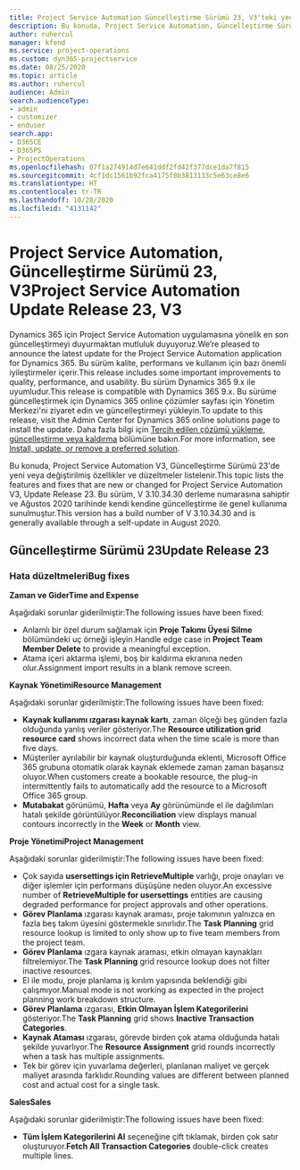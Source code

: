 ```yaml
---
title: Project Service Automation Güncelleştirme Sürümü 23, V3'teki yenilikler veya değişiklikler
description: Bu konuda, Project Service Automation, Güncelleştirme Sürümü 23, V3'teki özellikler ve düzeltmeler listelenir.
author: ruhercul
manager: kfend
ms.service: project-operations
ms.custom: dyn365-projectservice
ms.date: 08/25/2020
ms.topic: article
ms.author: ruhercul
audience: Admin
search.audienceType:
- admin
- customizer
- enduser
search.app:
- D365CE
- D365PS
- ProjectOperations
ms.openlocfilehash: 07f1a274914d7e641ddf2fd42f377dce1da7f815
ms.sourcegitcommit: 4cf1dc1561b92fca4175f0b3813133c5e63ce8e6
ms.translationtype: HT
ms.contentlocale: tr-TR
ms.lasthandoff: 10/28/2020
ms.locfileid: "4131142"
---
```

# <a name="project-service-automation-update-release-23-v3"></a><span data-ttu-id="3c875-103">Project Service Automation, Güncelleştirme Sürümü 23, V3</span><span class="sxs-lookup"><span data-stu-id="3c875-103">Project Service Automation Update Release 23, V3</span></span>

<span data-ttu-id="3c875-104">Dynamics 365 için Project Service Automation uygulamasına yönelik en son güncelleştirmeyi duyurmaktan mutluluk duyuyoruz.</span><span class="sxs-lookup"><span data-stu-id="3c875-104">We’re pleased to announce the latest update for the Project Service Automation application for Dynamics 365.</span></span> <span data-ttu-id="3c875-105">Bu sürüm kalite, performans ve kullanım için bazı önemli iyileştirmeler içerir.</span><span class="sxs-lookup"><span data-stu-id="3c875-105">This release includes some important improvements to quality, performance, and usability.</span></span> <span data-ttu-id="3c875-106">Bu sürüm Dynamics 365 9.x ile uyumludur.</span><span class="sxs-lookup"><span data-stu-id="3c875-106">This release is compatible with Dynamics 365 9.x.</span></span> <span data-ttu-id="3c875-107">Bu sürüme güncelleştirmek için Dynamics 365 online çözümler sayfası için Yönetim Merkezi'ni ziyaret edin ve güncelleştirmeyi yükleyin.</span><span class="sxs-lookup"><span data-stu-id="3c875-107">To update to this release, visit the Admin Center for Dynamics 365 online solutions page to install the update.</span></span> <span data-ttu-id="3c875-108">Daha fazla bilgi için [Tercih edilen çözümü yükleme, güncelleştirme veya kaldırma](https://docs.microsoft.com/power-platform/admin/install-remove-preferred-solution) bölümüne bakın.</span><span class="sxs-lookup"><span data-stu-id="3c875-108">For more information, see [Install, update, or remove a preferred solution](https://docs.microsoft.com/power-platform/admin/install-remove-preferred-solution).</span></span>

<span data-ttu-id="3c875-109">Bu konuda, Project Service Automation V3, Güncelleştirme Sürümü 23'de yeni veya değiştirilmiş özellikler ve düzeltmeler listelenir.</span><span class="sxs-lookup"><span data-stu-id="3c875-109">This topic lists the features and fixes that are new or changed for Project Service Automation V3, Update Release 23.</span></span> <span data-ttu-id="3c875-110">Bu sürüm, V 3.10.34.30 derleme numarasına sahiptir ve Ağustos 2020 tarihinde kendi kendine güncelleştirme ile genel kullanıma sunulmuştur.</span><span class="sxs-lookup"><span data-stu-id="3c875-110">This version has a build number of V 3.10.34.30 and is generally available through a self-update in August 2020.</span></span>

## <a name="update-release-23"></a><span data-ttu-id="3c875-111">Güncelleştirme Sürümü 23</span><span class="sxs-lookup"><span data-stu-id="3c875-111">Update Release 23</span></span>

### <a name="bug-fixes"></a><span data-ttu-id="3c875-112">Hata düzeltmeleri</span><span class="sxs-lookup"><span data-stu-id="3c875-112">Bug fixes</span></span>

<span data-ttu-id="3c875-113">**Zaman ve Gider**</span><span class="sxs-lookup"><span data-stu-id="3c875-113">**Time and Expense**</span></span>

<span data-ttu-id="3c875-114">Aşağıdaki sorunlar giderilmiştir:</span><span class="sxs-lookup"><span data-stu-id="3c875-114">The following issues have been fixed:</span></span>
- <span data-ttu-id="3c875-115">Anlamlı bir özel durum sağlamak için **Proje Takımı Üyesi Silme** bölümündeki uç örneği işleyin.</span><span class="sxs-lookup"><span data-stu-id="3c875-115">Handle edge case in **Project Team Member Delete** to provide a meaningful exception.</span></span>
- <span data-ttu-id="3c875-116">Atama içeri aktarma işlemi, boş bir kaldırma ekranına neden olur.</span><span class="sxs-lookup"><span data-stu-id="3c875-116">Assignment import results in a blank remove screen.</span></span>

<span data-ttu-id="3c875-117">**Kaynak Yönetimi**</span><span class="sxs-lookup"><span data-stu-id="3c875-117">**Resource Management**</span></span>

<span data-ttu-id="3c875-118">Aşağıdaki sorunlar giderilmiştir:</span><span class="sxs-lookup"><span data-stu-id="3c875-118">The following issues have been fixed:</span></span>

- <span data-ttu-id="3c875-119">**Kaynak kullanımı ızgarası kaynak kartı**, zaman ölçeği beş günden fazla olduğunda yanlış veriler gösteriyor.</span><span class="sxs-lookup"><span data-stu-id="3c875-119">The **Resource utilization grid resource card** shows incorrect data when the time scale is more than five days.</span></span>
- <span data-ttu-id="3c875-120">Müşteriler ayrılabilir bir kaynak oluşturduğunda eklenti, Microsoft Office 365 grubuna otomatik olarak kaynak eklemede zaman zaman başarısız oluyor.</span><span class="sxs-lookup"><span data-stu-id="3c875-120">When customers create a bookable resource, the plug-in intermittently fails to automatically add the resource to a Microsoft Office 365 group.</span></span>
- <span data-ttu-id="3c875-121">**Mutabakat** görünümü, **Hafta** veya **Ay** görünümünde el ile dağılımları hatalı şekilde görüntülüyor.</span><span class="sxs-lookup"><span data-stu-id="3c875-121">**Reconciliation** view displays manual contours incorrectly in the **Week** or **Month** view.</span></span>

<span data-ttu-id="3c875-122">**Proje Yönetimi**</span><span class="sxs-lookup"><span data-stu-id="3c875-122">**Project Management**</span></span>

<span data-ttu-id="3c875-123">Aşağıdaki sorunlar giderilmiştir:</span><span class="sxs-lookup"><span data-stu-id="3c875-123">The following issues have been fixed:</span></span>

- <span data-ttu-id="3c875-124">Çok sayıda **usersettings için RetrieveMultiple** varlığı, proje onayları ve diğer işlemler için performans düşüşüne neden oluyor.</span><span class="sxs-lookup"><span data-stu-id="3c875-124">An excessive number of **RetrieveMultiple for usersettings** entities are causing degraded performance for project approvals and other operations.</span></span>
- <span data-ttu-id="3c875-125">**Görev Planlama** ızgarası kaynak araması, proje takımının yalnızca en fazla beş takım üyesini göstermekle sınırlıdır.</span><span class="sxs-lookup"><span data-stu-id="3c875-125">The **Task Planning** grid resource lookup is limited to only show up to five team members from the project team.</span></span> 
- <span data-ttu-id="3c875-126">**Görev Planlama** ızgara kaynak araması, etkin olmayan kaynakları filtrelemiyor.</span><span class="sxs-lookup"><span data-stu-id="3c875-126">The **Task Planning** grid resource lookup does not filter inactive resources.</span></span>
- <span data-ttu-id="3c875-127">El ile modu, proje planlama iş kırılım yapısında beklendiği gibi çalışmıyor.</span><span class="sxs-lookup"><span data-stu-id="3c875-127">Manual mode is not working as expected in the project planning work breakdown structure.</span></span>
- <span data-ttu-id="3c875-128">**Görev Planlama** ızgarası, **Etkin Olmayan İşlem Kategorilerini** gösteriyor.</span><span class="sxs-lookup"><span data-stu-id="3c875-128">The **Task Planning** grid shows **Inactive Transaction Categories**.</span></span>
- <span data-ttu-id="3c875-129">**Kaynak Ataması** ızgarası, görevde birden çok atama olduğunda hatalı şekilde yuvarlıyor.</span><span class="sxs-lookup"><span data-stu-id="3c875-129">The **Resource Assignment** grid rounds incorrectly when a task has multiple assignments.</span></span>
- <span data-ttu-id="3c875-130">Tek bir görev için yuvarlama değerleri, planlanan maliyet ve gerçek maliyet arasında farklıdır.</span><span class="sxs-lookup"><span data-stu-id="3c875-130">Rounding values are different between planned cost and actual cost for a single task.</span></span>

<span data-ttu-id="3c875-131">**Sales**</span><span class="sxs-lookup"><span data-stu-id="3c875-131">**Sales**</span></span>

<span data-ttu-id="3c875-132">Aşağıdaki sorunlar giderilmiştir:</span><span class="sxs-lookup"><span data-stu-id="3c875-132">The following issues have been fixed:</span></span>

- <span data-ttu-id="3c875-133">**Tüm İşlem Kategorilerini Al** seçeneğine çift tıklamak, birden çok satır oluşturuyor.</span><span class="sxs-lookup"><span data-stu-id="3c875-133">**Fetch All Transaction Categories** double-click creates multiple lines.</span></span>
